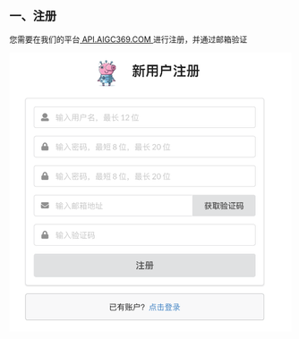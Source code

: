 ## 一、注册

您需要在我们的平台[ API.AIGC369.COM ](https://API.AIGC369.COM)进行注册，并通过邮箱验证

![](static/HOMebabOIooHLGxFzVncbihqncb.png)
